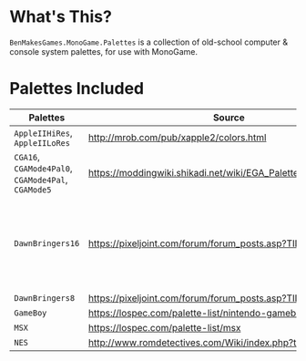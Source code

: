 # What's This?

`BenMakesGames.MonoGame.Palettes` is a collection of old-school computer & console system palettes, for use with MonoGame.

# Palettes Included

| Palettes                                           | Source                                                       | Comments                                                     |
| -------------------------------------------------- | ------------------------------------------------------------ | ------------------------------------------------------------ |
| `AppleIIHiRes`, `AppleIILoRes`                     | http://mrob.com/pub/xapple2/colors.html                      |                                                              |
| `CGA16`, `CGAMode4Pal0`, `CGAMode4Pal`, `CGAMode5` | https://moddingwiki.shikadi.net/wiki/EGA_Palette#Default_Palette |                                                              |
| `DawnBringers16`                                   | https://pixeljoint.com/forum/forum_posts.asp?TID=12795       | Not a compute or console system; I just happen to like this palette :P |
| `DawnBringers8`                                    | https://pixeljoint.com/forum/forum_posts.asp?TID=26050       |                                                              |
| `GameBoy`                                          | https://lospec.com/palette-list/nintendo-gameboy-bgb         |                                                              |
| `MSX`                                              | https://lospec.com/palette-list/msx                          |                                                              |
| `NES`                                              | http://www.romdetectives.com/Wiki/index.php?title=NES_Palette |                                                              |